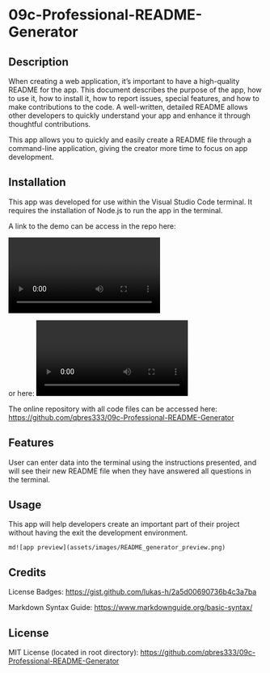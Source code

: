 # 09c-Professional-README-Generator

## Description

When creating a web application, it’s important to have a high-quality README for the app. This document describes the purpose of the app, how to use it, how to install it, how to report issues, special features, and how to make contributions to the code. A well-written, detailed README allows other developers to quickly understand your app and enhance it through thoughtful contributions. 

This app allows you to quickly and easily create a README file through a  command-line application, giving the creator more time to focus on app development.

## Installation

This app was developed for use within the Visual Studio Code terminal. It requires the installation of Node.js to run the app in the terminal.

A link to the demo can be access in the repo here:

<video controls>
<source src="./video/09c_README_demo.mp4" type="video/mp4">
Error loading video in browser.
</video>

or here:
<video controls>
<source src="https://github.com/qbres333/09c-Professional-README-Generator/tree/main/assets/video/video/09c_README_demo.mp4" type="video/mp4">
Error loading video in browser.
</video>


The online repository with all code files can be accessed here:
https://github.com/qbres333/09c-Professional-README-Generator

## Features

User can enter data into the terminal using the instructions presented, and will see their new README file when they have answered all questions in the terminal.

## Usage

This app will help developers create an important part of their project without having the exit the development environment.

```md![app preview](assets/images/README_generator_preview.png)```

## Credits
License Badges:
https://gist.github.com/lukas-h/2a5d00690736b4c3a7ba

Markdown Syntax Guide:
https://www.markdownguide.org/basic-syntax/

## License

MIT License (located in root directory):
https://github.com/qbres333/09c-Professional-README-Generator